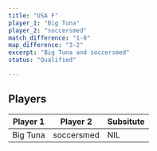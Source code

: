 ```yaml
---
title: "USA F"
player_1: "Big Tuna"
player_2: "soccersmed"
match_difference: "1-0"
map_difference: "3-2"
excerpt: "Big Tuna and soccersmed"
status: "Qualified"

---
```

## Players

| Player 1 | Player 2 | Subsitute |
| -- | -- | -- |
| Big Tuna | soccersmed | NIL |
